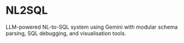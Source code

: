 # NL2SQL
LLM-powered NL-to-SQL system using Gemini with modular schema parsing, SQL debugging, and visualisation tools.
